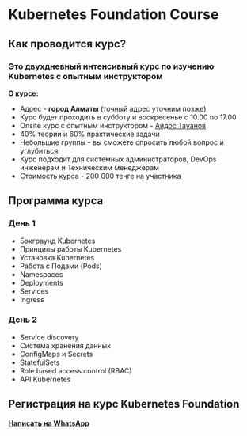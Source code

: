 # Kubernetes Foundation Course

## Как проводится курс?

### Это двухдневный интенсивный курс по изучению Kubernetes c опытным инструктором

**О курсе:**
- Адрес - **город Алматы** (точный адрес уточним позже)
- Курс будет проходить в субботу и воскресенье с 10.00 по 17.00
- Onsite курс с опытным инструктором - [Айдос Тауанов](https://www.linkedin.com/in/altynbai/)
- 40% теории и 60% практические задачи
- Небольшие группы - вы сможете спросить любой вопрос и углубиться
- Курс подходит для системных администраторов, DevOps инженерам и Техническим менеджерам
- Стоимость курса - 200 000 тенге на участника

## Программа курса

### День 1
- Бэкграунд Kubernetes
- Принципы работы Kubernetes
- Установка Kubernetes
- Работа с Подами (Pods)
- Namespaces
- Deployments
- Services
- Ingress

### День 2
- Service discovery
- Система хранения данных
- ConfigMaps и Secrets
- StatefulSets
- Role based access control (RBAC)
- API Kubernetes

## Регистрация на курс Kubernetes Foundation
**[Написать на WhatsApp](https://wa.me/77019660091?text=Добрый%20день!%20Я%20хотел%20зарегистрироваться%20на%20курс%20Kubernetes)**